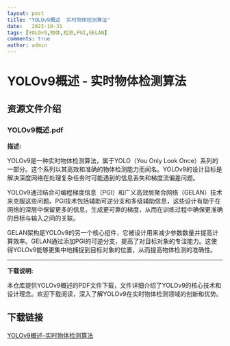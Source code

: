 ```yaml
---
layout: post
title: "YOLOv9概述  实时物体检测算法"
date:   2022-10-31
tags: [YOLOv9,物体,检测,PGI,GELAN]
comments: true
author: admin
---
```

# YOLOv9概述 - 实时物体检测算法

## 资源文件介绍

### YOLOv9概述.pdf

**描述:**

YOLOv9是一种实时物体检测算法，属于YOLO（You Only Look Once）系列的一部分。这个系列以其高效和准确的物体检测能力而闻名。YOLOv9的设计目标是解决深度网络在处理复杂任务时可能遇到的信息丢失和梯度流偏差问题。

YOLOv9通过结合可编程梯度信息（PGI）和广义高效层聚合网络（GELAN）技术来克服这些问题。PGI技术包括辅助可逆分支和多级辅助信息，这些设计有助于在网络的深层中保留更多的信息，生成更可靠的梯度，从而在训练过程中确保更准确的目标与输入之间的关联。

GELAN架构是YOLOv9的另一个核心组件，它被设计用来减少参数数量并提高计算效率。GELAN通过添加PGI的可逆分支，提高了对目标对象的专注能力。这使得YOLOv9能够更集中地捕捉到目标对象的位置，从而提高物体检测的准确性。

---

**下载说明:**

本仓库提供YOLOv9概述的PDF文件下载，文件详细介绍了YOLOv9的核心技术和设计理念。欢迎下载阅读，深入了解YOLOv9在实时物体检测领域的创新和优势。

## 下载链接

[YOLOv9概述-实时物体检测算法](https://pan.quark.cn/s/055656ed7f81)